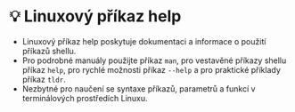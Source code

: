 # 💡 Linuxový příkaz help

- Linuxový příkaz help poskytuje dokumentaci a informace o použití příkazů shellu.  
- Pro podrobné manuály použijte příkaz ``man``, pro vestavěné příkazy shellu příkaz ``help``, pro rychlé možnosti příkaz ``--help`` a pro praktické příklady příkaz ``tldr``.  
- Nezbytné pro naučení se syntaxe příkazů, parametrů a funkcí v terminálových prostředích Linuxu.